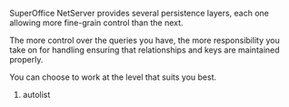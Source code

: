 <properties date="2016-05-11"
SortOrder="8"
/>

SuperOffice NetServer provides several persistence layers, each one allowing more fine-grain control than the next.

The more control over the queries you have, the more responsibility you take on for handling ensuring that relationships and keys are maintained properly.

You can choose to work at the level that suits you best.

 

1. autolist
